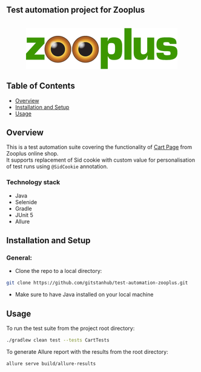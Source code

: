 ## Test automation project for Zooplus

<p align="center">
<br>
  <img src="media/zooplus_logo.png" alt="spotify-logo" width="400">
</p>

## Table of Contents
- [Overview](#overview)
- [Installation and Setup](#installation-and-setup)
- [Usage](#usage)

## Overview
This is a test automation suite covering the functionality of [Cart Page](https://www.zooplus.com/checkout/cart) from Zooplus online shop.  
It supports replacement of Sid cookie with custom value for personalisation of test runs using `@SidCookie` annotation.

### Technology stack
* Java
* Selenide
* Gradle
* JUnit 5
* Allure

## Installation and Setup

### General:
* Clone the repo to a local directory: <br>
```zsh
git clone https://github.com/gitstanhub/test-automation-zooplus.git
```

* Make sure to have Java installed on your local machine

## Usage
To run the test suite from the project root directory:
```zsh
./gradlew clean test --tests CartTests
```

To generate Allure report with the results from the root directory:
```zsh
allure serve build/allure-results
```
